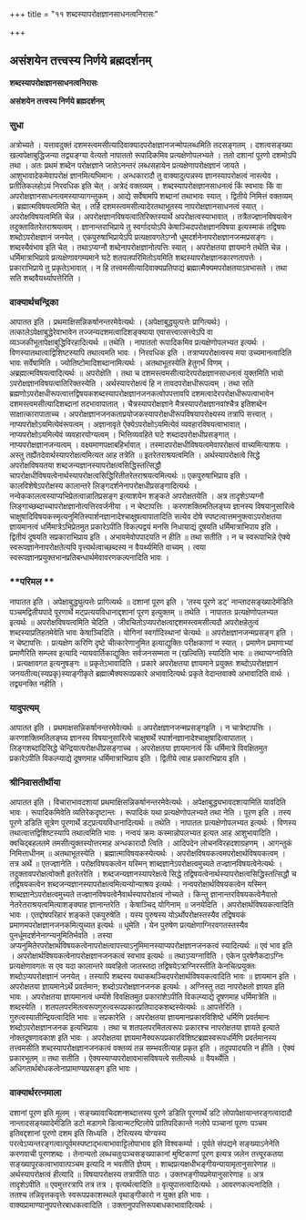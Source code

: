 +++
title = "११ शब्दस्यापरोक्षज्ञानसाधनत्वनिरासः"

+++


## असंशयेन तत्त्वस्य निर्णये ब्रह्मदर्शनम्

**शब्दस्यापरोक्षज्ञानसाधनत्वनिरासः**

**असंशयेन तत्त्वस्य निर्णये ब्रह्मदर्शनम्**

### **सुधा**

अत्रोच्यते । यत्तावदुक्तं दशमस्त्वमसीत्यादिवाक्यादपरोक्षज्ञानजन्मोपलब्धमिति तदसङ्गतम् । दशत्वसङ्ख्या खल्वपेक्षाबुद्धिजन्या तद्व्यङ्ग्या वेत्यतो नापाततो रूपादिकमिव प्रत्यक्षेणोपलभ्यते । ततो दशानां पूरणो दशमोऽपि तथा । अतः प्रथमं शब्देन परोक्षज्ञाने जातेऽनन्तरं लब्धसहायेन प्रत्यक्षेणापरोक्षज्ञानं जायते । आशुभावादेकमेवापरोक्षं ज्ञानमित्यभिमानः । अन्धकारादौ तु वाक्यादुत्पन्नस्य ज्ञानस्यापरोक्षत्वं नास्त्येव । प्रतीतिकलहोऽयं निरवधिक इति चेत् । अत्रेदं वक्तव्यम् । शब्दस्यापरोक्षज्ञानसाधनत्वं किं स्वभावः किं वा अपरोक्षज्ञानसाधनत्वमस्याप्यागन्तुकम् । आद्ये सर्वेषामपि शब्दानां तथाभावः स्यात् । द्वितीये निमित्तं वक्तव्यम् । ब्रह्मात्मविषयत्वमिति चेत् । तर्हि दशमस्त्वमसीत्यादेरतथाभूतस्य नापरोक्षज्ञानसाधनत्वं स्यात् । अपरोक्षविषयत्वमिति चेन्न । अपरोक्षज्ञानविषयत्वातिरिक्तस्यार्थे अपरोक्षत्वस्याभावात् । तत्रैतज्ज्ञानविषयत्वेन तदुक्तावितरेतराश्रयत्वम् । ज्ञानान्तराभिप्राये तु स्वर्गादयोऽपि केषाञ्चिदपरोक्षज्ञानविषया इत्यस्माकं तद्विषयः शब्दोऽपरोक्षज्ञानं जनयेत् । एकपुरुषाभिप्रायेऽपि प्रत्यक्षावगतेऽग्नौ धूमदर्शनेनापरोक्षज्ञानजन्मप्रसङ्गः । शब्दस्यैवंभाव इति चेत् । तथाऽप्यग्नौ शब्देनापरोक्षज्ञानोत्पत्तिः स्यात् । अपरोक्षतया ज्ञायमाने तथेति चेन्न । धर्मिमात्राभिप्राये प्रत्यक्षेणावगम्यमाने घटे शतपलपरिमितोऽयमिति शब्दस्यापरोक्षज्ञानकारणतापत्तेः । प्रकाराभिप्राये तु प्रकृतेऽभावात् । न हि तत्त्वमसीत्यादिवाक्यप्रतिपाद्यं ब्रह्मात्मैक्यमपरोक्षतयाऽवभासते । तथा सति शब्दवैयर्थ्यापत्तेरिति ।

### **वाक्यार्थचन्द्रिका**

आपातत इति । प्रथमाक्षिसन्निकर्षानन्तरमेवेत्यर्थः । (अपेक्षाबुद्ध्युत्पत्तेः प्रागित्यर्थः) । तत्कालेऽपेक्षाबुद्धेरेवाभावेन तज्जन्यदशमत्वादिशङ्क्याया एवासत्त्वात्सत्त्वेऽपि वा व्यञ्जकीभूतापेक्षाबुद्धिविरहादित्यर्थः ॥ तथेति । नापाततो रूपादिकमिव प्रत्यक्षेणोपलभ्यत इत्यर्थः । विणस्यातथात्वाद्विशिष्टस्यापि तथात्वमति भावः । निरवधिक इति । तत्राप्यपरोक्षत्वस्य मया उच्यमानत्वादिति भावः सर्वेषामिति । ज्योतिष्टोमादिशब्दानामित्यर्थः । अतथाभूतस्येति हेतुगर्भं विणम् । अब्रह्मात्मविषयत्वादित्यर्थः ॥ अपरोक्षेति । तथा च दशमस्त्वमसीत्यादेरपरोक्षज्ञानसाधनत्वं युक्तमिति भावो ऽपरोक्षज्ञानविषयत्वातिरिक्तस्येति । अर्थस्यापरोक्षत्वं हि न तावदपरोक्षधीरूपत्वम् । तथा सति ब्रह्मणोऽपरोक्षधीरूपत्वात्तद्विषयकशब्दस्यापरोक्षज्ञानजनकत्वोपपत्तावपि दशमत्वादेरपरोक्षधीरूपत्वाभावेन दशमस्त्वमसीत्यादिशब्दानां तदभावापातात् । चैत्रस्यापरोक्षज्ञाने मैत्रस्यापरोक्षज्ञानवांश्चैत्र इतिशब्देन साक्षात्कारापाताच्च । अपरोक्षज्ञानजनकताप्रयोजकस्यापरोक्षधीरूपविषयापरोक्ष्यस्य तत्रापि सत्त्वात् । नाप्यपरोक्षोऽयमित्येवंरूपत्वम् । अज्ञानावृते ऐक्येऽपरोक्षोऽयमित्येवं व्यवहारविषयत्वाभावात् । नाप्यपरोक्षोऽयमित्येवं व्यवहारयोग्यत्वम् । भित्तिव्यवहिते घटे शब्दादपरोक्षधीप्रसङ्गात् । नाप्यपरोक्षज्ञानजन्यत्वम् । वक्ष्यमाणपक्षाबहिर्भावात् । तस्मादपरोक्षधीविषयत्वमेवापरोक्षत्वं वाच्यमित्याशयः । अस्तु तर्ह्येतदेवार्थस्यापरोक्षत्वमित्यत आह तत्रेति ॥ इतरेतराश्रयत्वमिति । अर्थस्यापरोक्षत्वे सिद्धे अपरोक्षविषयतया शब्दजन्यज्ञानस्यापरोक्षत्वसिद्धिस्तत्सिद्धौ चापरोक्षधीविषयत्वेनार्थस्यापरोक्षत्वसिद्धिरितीतरेतराश्रयत्वमित्यर्थः ॥ एकपुरुषाभिप्राय इति । कालविशेषेऽपरोक्षस्य कालान्तरे लिङ्गदर्शनेनापरोक्षधीप्रसङ्गादित्यर्थः । नन्वेककालत्वस्याप्यभिप्रेतत्वान्नातिप्रसङ्ग इत्याशयेन शङ्कते अपरोक्षतयेति । अत्र तादृशेऽप्यग्नौ लिङ्गाच्छब्दाच्चापरोक्षज्ञानोत्पत्तिरवर्जनीया । न चेष्टापत्तिः । करणशक्तिमतिलङ्घ्य ज्ञानस्य विषयानुसारित्वे चाक्षुषादिविषयकस्मृत्यनुमितिस्पार्शनज्ञानादेश्चाक्षुषत्वापातादिति सत्येव दोषे स्पष्टत्वात्तमनुक्त्वाऽपरोक्षतया ज्ञायमानत्वं धर्मिमात्रेऽभिप्रेतमुत प्रकारेऽपीति विकल्पद्वयं मनसि निधायाद्यं दूषयति धर्मिमात्राभिपाय इति । द्वितीयं दूषयति सप्रकाराभिप्राय इति । अभावमेवोपपादयति न हीति ॥ तथा सतीति । न च स्वरूपाभिन्ने ऐक्ये स्वरूपज्ञानेनापरोक्षतेत्यपि वृत्त्यर्थत्वाच्छब्दस्य न वैयर्थ्यमिति वाच्यम् । त्वया स्वरूपज्ञानप्रयुक्तभानप्रतिबन्धार्थमेवावरणकल्पनादिति भावः ।

### **परिमल **

नापातत इति । अपेक्षाबुद्ध्युत्पत्तेः प्रागित्यर्थः ॥ दशानां पूरण इति । ‘तस्य पूरणे डट्’ नान्तादसङ्ख्यादेर्मडिति पञ्चमद्वितीयपादे पूरणार्थे मट्प्रत्ययविधानाद्दशानां पूरण इत्युक्तम् ॥ तथेति । नापाततः प्रत्यक्षेणोपलभ्यत इत्यर्थः ॥ अपरोक्षविषयत्वमिति चेदिति । जीवचितोऽप्यपरोक्षत्वाद्दशमस्त्वमसीत्यदौ अपरोक्षहेतुत्वं शब्दस्याप्रतिहतमेवेति भावः केषाञ्चिदिति । योगिनां स्वर्गादिस्थानां चेत्यर्थः ॥ अपरोक्षज्ञानजन्मप्रसङ्ग इति । न चेष्टापत्तिः । प्रत्यक्षेण करिणि दृष्टे चीत्कारेणानुमित इत्याद्युक्तिः परीक्षकाणां न स्यात् । प्रमाणेन प्रमाणाभ्यां प्रमाणैरिति सम्प्लव इत्यादि न्यायवार्तिकाद्युक्तिः सर्वजनसम्मता न (खल्विति) स्यादिति भावः ॥ तथाप्यग्नाविति । प्रत्यक्षावगत इत्यनुषङ्गः ॥ प्रकृतेऽभावादिति । प्रकारे अपरोक्षतया ज्ञायमाने प्रयुक्तः शब्दोऽपरोक्षज्ञानं जनयतीत्य(स्यप्रकृ)स्याङ्गीकृते ब्रह्मात्मैक्यरूपप्रकारे अभावादित्यर्थः प्रकृते वेदान्तवाक्ये अभावादिति वार्थः । तद्व्यनक्ति नहीति ।

### **यादुपत्यम्**

आपातत इति । प्रथमाक्षसन्निकर्षानन्तरमेवेत्यर्थः ॥ अपरोक्षज्ञानजन्मप्रसङ्गइति । न चात्रेष्टापत्तिः । करणशक्तिमतिलङ्घ्य ज्ञानस्य विषयानुसारित्वे चाक्षुषार्थे स्पार्शनज्ञानादेश्चाक्षुषादित्वापातात् । लिङ्गशब्दादिसिद्धे चेन्द्रियात्परोक्षधीप्रसङ्गाच्च । अपरोक्षतया ज्ञायमानत्वं किं धर्मिमात्रे विवक्षितमुत प्रकारेऽपीति विकल्प्याद्ये दूषणमाह धर्मिमात्राभिप्राय इति । द्वितीये त्वाह प्रकाराभिप्राय इति ।

### **श्रीनिवासतीर्थीया**

आपातत इति । विचाराभावदशायां प्रथमाक्षिसन्निकर्षानन्तरमेवेत्यर्थः । अपेक्षाबुद्ध्यभावदशायामिति यावदिति भावः । रूपादिकमिवेति व्यतिरेकदृष्टान्तः । रूपादिकं यथा प्रत्यक्षेणोपलभ्यते तथा नेति । पूरण इति । तस्य पूरणे डडिति सूत्रेण पूरणार्थे डट्प्रत्ययविधानादित्यर्थः ॥ तथेति । नापाततः प्रत्यक्षेणोपलभ्यत इत्यर्थः । विणस्य तथात्वात्तद्विशिष्टस्यापि तथात्वमिति भावः । नन्वयं क्रमः कस्मान्नोपलभ्यत इत्यत आह आशुभावादिति । क्वचिद्बहलतमे तमसीत्युक्तस्योत्तरमाह अन्धकारादौ त्विति । आदिपदेन लोचनविरहदशाग्रहणम् । आगन्तुकं निमित्ताधीनम् ॥ अतथाभूतस्येति । ब्रह्मात्माविषयकस्येत्यर्थः । अपरोक्षविषयकत्वमपरोक्षार्थविषयकत्वम् । तत्र अर्थे ॥ एतज्ज्ञानेति । परोक्षविषयकत्वेन यस्मिन् शाब्दज्ञानेऽपरोक्षत्वमुच्यते तज्ज्ञानविषयत्वेनेत्यर्थः । तदुक्तावपरोक्षत्वोक्तौ इतरेतरेति । शब्दजन्यज्ञानस्यापरेक्षत्वे सिद्धे तद्विषयत्वेनार्थस्यापरोक्षत्वसिद्धिस्तत्सिद्धौ च तद्विषयकत्वेन शब्दजन्यज्ञानस्यापरोक्षत्वमित्यन्योन्याश्रय इत्यर्थः । नन्वपरोक्षार्थविषयकत्वेन यस्मिन् शाब्दज्ञानेऽपरोक्षत्वमुच्यते तज्ज्ञानविषयत्वेनैवार्थस्यापरोक्षत्वं नोच्यते । किन्तु ज्ञानान्तरविषयकत्वेनैवातो नेतरेतराश्रयत्वमित्याशङ्क्याह ज्ञानान्तरेति । केषाञ्चिद् योगिनाम् ॥ जनयेदिति । अपरोक्षार्थविषयकत्वादिति भावः । एतद्दोषपरिहारं शङ्कते एकपुरुषेति । यस्य पुरुषस्य योऽर्थोपरोक्षस्तस्यैव तद्विषयकं प्रमाणमपरोक्षज्ञानजनकमित्युच्यत इत्यर्थः ॥ धूमेति । येन पुरुषेण प्रत्यक्षेणाग्निरवगतस्तस्यैव पुनर्धूमदर्शनेनाग्न्यनुमितिर्भवति । तस्या अप्यनुमितेरपरोक्षार्थविषयकत्वेनापरोक्षत्वापत्त्याऽनुमिमानस्याप्यपरोक्षज्ञानजनकत्वं स्यादित्यर्थः ॥ एवं भाव इति । अपरोक्षार्थविषयकत्वेनापरोक्षज्ञानजनकत्वं स्वभाव इत्यर्थः ॥ तथाऽप्यग्नाविति । एकेन पुरषेणैकदाऽग्निः प्रत्यक्षेणावगतः स एव यदा कालान्तरे व्यवहितो जातस्तदा तद्विषयेऽत्राग्निरस्तीति केनचित्प्रयुक्तः शब्दोऽप्यपरोक्षज्ञानं जनयेत् । तस्यापि शब्दस्य यथाकथञ्चिदपरोक्षार्थविषयकत्वादिति भावः ॥ ज्ञायमान इति । अपरोक्षतया ज्ञायमानेऽर्थे प्रवर्तमान; शब्दोऽपरोक्षज्ञानजनक इत्यर्थः । अग्निस्तु तदा नापरोक्षतो ज्ञायत इति भावः । अपरोक्षतया ज्ञायमानत्वं धर्म्यंशे विवक्षितमुत प्रकारांशेऽपीति विकल्प्याद्ये दूषणमाह धर्मिमात्रेति ॥ शब्दस्येति । शतपलपरमितत्वरूपगुरुत्वरूपप्रकारप्रतिपादकशब्दस्येत्यर्थः ॥ आपत्तेरिति । गुरुत्वस्यातीन्द्रियत्वादिति भावः ॥ सप्रकारेति । अपरोक्षतया ज्ञायमानप्रकारविशिष्टे धर्मिणि प्रवर्तमानः शब्दोऽपरोक्षज्ञानजनक इत्यभिप्रायः । तथा च शतपलपरमितत्वरूपः प्रकारश्च नापरोक्षतया ज्ञायते इत्याते नोक्तदूषणावकाश इति भावः । अपरोक्षतया ज्ञायमानैक्यरूपप्रकारविशिष्टब्रह्मस्वरूपधर्मिणि प्रवर्तमानस्य तत्त्वमसीति शब्दस्यापरोक्षज्ञानजनकत्वं वक्तव्यं तन्न सम्भवतीत्याह प्रकृत इति । तदुपपादयति न हीति । ऐक्यं प्रकारभूतम् ॥ तथा सतीति । ऐक्यस्याप्यपरोक्षावभासविषयत्वे सतीत्यर्थः ॥ वैयर्थ्येति । अधिगतार्थबोधकत्वेनाप्रामाण्यप्रसङ्ग इति भावः ।

### **वाक्यार्थरत्नमाला**

दशानां पूरण इति मूलम् । सङ्ख्यावाचिदशन्शब्दात्तस्य पूरणे डडिति पूरणार्थे डटि लोपापेक्षायान्तरङ्गत्वादादौ नान्तादसङ्ख्यादेर्मडिति डटो मडागमे डित्वान्मटष्टिलोपे प्रातिपदिकान्ते नलोपे पञ्चानां पूरणः पञ्चम इतिवद्दशानां पूरणो दशम इति सिध्यति । टेरित्यस्य योग्यस्य परत्वेऽप्यन्तरङ्गत्वात्पूर्वमस्पष्टाद्भत्वाभावाट्टिलोपाभाव इति विश्वकर्म्या । पूर्यते संपद्यने सङ्ख्याऽनेनेति करणवाची पूरणशब्दः । तेनान्यतो लब्धचतुःपञ्चसङ्ख्याकानां मुष्टिकाणां पूरण इत्यत्र जलेन तत्त्पूरकतया सङ्ख्यापूरकत्वाभावात्पञ्चम इत्यादि न भवतीति ज्ञेयम् । शाब्दप्रत्यक्षधीभङ्गीयन्यायामृतानुसारेणाह ॥ अर्थस्यापरोक्षत्वं हीत्यादि ॥ विषयापरोक्षस्य तत्रापीति पाठः । उक्तभङ्गीयप्रमेयानुसारेणाह ॥ अत्र तादृशेऽपीति ॥ एवमुत्तरत्रापि तत्र तत्र । वृत्यर्थत्वादिति ॥ वृत्युपात्तत्वादित्यर्थः । आवरणकल्पनादिति । ततश्च तन्निवृत्तकवृत्तेः स्वरूपप्रकाशस्थले वृथाङ्गीकारो न युक्त इति भावः । वाक्यप्रामाण्यानुपपत्तेरबाधकत्वादिति । उक्तानुपपत्तिरूपबाधकाभावादित्यर्थः ।

